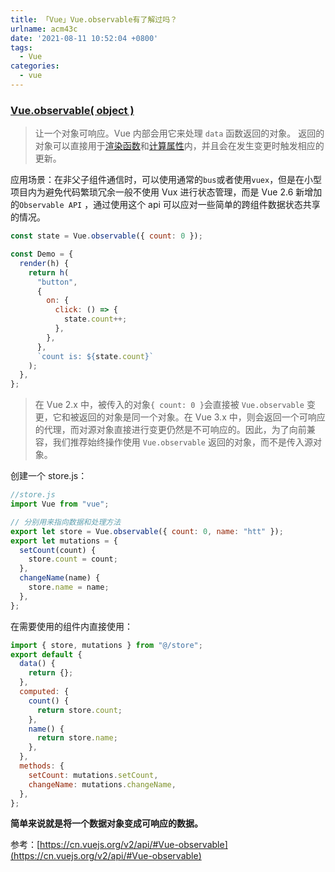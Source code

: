 ```yaml
---
title: 「Vue」Vue.observable有了解过吗？
urlname: acm43c
date: '2021-08-11 10:52:04 +0800'
tags:
  - Vue
categories:
  - vue
---
```


### [Vue.observable( object )](https://cn.vuejs.org/v2/api/#Vue-observable)

> 让一个对象可响应。Vue 内部会用它来处理 `data` 函数返回的对象。
> 返回的对象可以直接用于[渲染函数](https://cn.vuejs.org/v2/guide/render-function.html)和[计算属性](https://cn.vuejs.org/v2/guide/computed.html)内，并且会在发生变更时触发相应的更新。

应用场景：在非父子组件通信时，可以使用通常的`bus`或者使用`vuex`，但是在小型项目内为避免代码繁琐冗余一般不使用 Vux 进行状态管理，而是 Vue 2.6 新增加的`Observable API` ，通过使用这个 api 可以应对一些简单的跨组件数据状态共享的情况。

```javascript
const state = Vue.observable({ count: 0 });

const Demo = {
  render(h) {
    return h(
      "button",
      {
        on: {
          click: () => {
            state.count++;
          },
        },
      },
      `count is: ${state.count}`
    );
  },
};
```

> 在 Vue 2.x 中，被传入的对象`{ count: 0 }`会直接被 `Vue.observable` 变更，它和被返回的对象是同一个对象。在 Vue 3.x 中，则会返回一个可响应的代理，而对源对象直接进行变更仍然是不可响应的。因此，为了向前兼容，我们推荐始终操作使用 `Vue.observable` 返回的对象，而不是传入源对象。

创建一个 store.js：

```javascript
//store.js
import Vue from "vue";

// 分别用来指向数据和处理方法
export let store = Vue.observable({ count: 0, name: "htt" });
export let mutations = {
  setCount(count) {
    store.count = count;
  },
  changeName(name) {
    store.name = name;
  },
};
```

在需要使用的组件内直接使用：

```javascript
import { store, mutations } from "@/store";
export default {
  data() {
    return {};
  },
  computed: {
    count() {
      return store.count;
    },
    name() {
      return store.name;
    },
  },
  methods: {
    setCount: mutations.setCount,
    changeName: mutations.changeName,
  },
};
```

**简单来说就是将一个数据对象变成可响应的数据。**

参考：[https://cn.vuejs.org/v2/api/#Vue-observable](https://cn.vuejs.org/v2/api/#Vue-observable)
